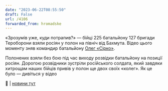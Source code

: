 ```yaml
---
date: "2023-06-22T08:55:50"
draft: False
url: /4106
forwarded_from: hromadske
---
```


«Зрозумів уже, куди потрапив?» — бійці 225 батальйону 127 бригади Тероборони взяли росіян у полон на північ від Бахмута. Відео цього моменту зняв командир батальйону [Олег «Сірко»](https://instagram.com/sirko_oleg86?igshid=NTc4MTIwNjQ2YQ==).

Полонених взяли без бою під час виходу розвідки батальйону на позиції росіян. Дорогою розвідники зустріли російського солдата, який завдяки хитрощам наших бійців привів у полон ще двох своїх «колег». Як це було — дивіться у відео

🔸 | [новини тут](https://t.me/hromadske_ua)

